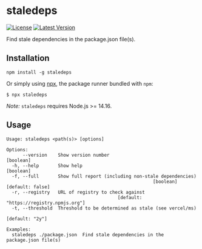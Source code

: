 # staledeps

[license:badge]: https://img.shields.io/github/license/pmmmwh/staledeps
[npm:latest]: https://www.npmjs.com/package/staledeps/v/latest
[npm:latest:badge]: https://img.shields.io/npm/v/staledeps/latest

[![License][license:badge]](./LICENSE)
[![Latest Version][npm:latest:badge]][npm:latest]

Find stale dependencies in the package.json file(s).

## Installation

```
npm install -g staledeps
```

Or simply using [npx](https://docs.npmjs.com/cli/v8/commands/npx), the package runner bundled with `npm`:

```
$ npx staledeps
```

_Note:_ `staledeps` requires Node.js >= 14.16.

## Usage

```
Usage: staledeps <path(s)> [options]

Options:
      --version    Show version number                                 [boolean]
  -h, --help       Show help                                           [boolean]
  -f, --full       Show full report (including non-stale dependencies)
                                                      [boolean] [default: false]
  -r, --registry   URL of registry to check against
                                         [default: "https://registry.npmjs.org"]
  -t, --threshold  Threshold to be determined as stale (see vercel/ms)
                                                                 [default: "2y"]

Examples:
  staledeps ./package.json  Find stale dependencies in the package.json file(s)
```

